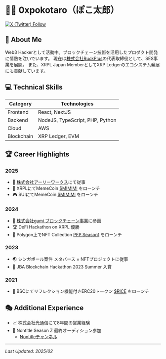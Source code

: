 # 👨‍💻 0xpokotaro（ぽこ太郎）

[![X (Twitter) Follow](https://img.shields.io/twitter/follow/0xpokotaro?style=social)](https://x.com/0xpokotaro)

## 🌟 About Me

Web3 Hackerとして活動中。ブロックチェーン技術を活用したプロダクト開発に情熱を注いでいます。
現在は[株式会社RuckPlus](https://www.ruckplus-tech.io/)の代表取締役として、SES事業を展開。
また、XRPL Japan MemberとしてXRP Ledgerのエコシステム発展にも貢献しています。

## 💻 Technical Skills

| Category | Technologies |
|----------|-------------|
| Frontend | React, NextJS |
| Backend | NodeJS, TypeScript, PHP, Python |
| Cloud | AWS |
| Blockchain | XRP Ledger, EVM |

## 🏆 Career Highlights

### 2025
- 🏢 [株式会社アーリーワークス](https://e-arly.works/ja)にて従事
- 🚀 XRPLにてMemeCoin [$MIMIMI](https://xmagnetic.org/amm/MIMIMI+rMTnMGHk7k7brMC3vUNn7uP9t7WtLEdZUw_XRP+XRP?network=mainnet) をローンチ
- 🎮 SUIにてMemeCoin [$MIMIMI](https://mimimi-meme.vercel.app/) をローンチ

### 2024
- 🏢 [株式会社gumi ブロックチェーン事業](https://gu3.co.jp/)に参画
- 🏆 DeFi Hackathon on XRPL 優勝
- 🎨 Polygon上でNFT Collection [PFP Season1](https://opensea.io/ja/collection/pfp-season1) をローンチ

### 2023
- 🌏 シンガポール案件 メタバース × NFTプロジェクトに従事
- 🏅 JBA Blockchain Hackathon 2023 Summer 入賞

### 2021
- 🚀 BSCにてリフレクション機能付きERC20トークン [$RICE](https://github.com/RiceCakeSwap/RiceCake) をローンチ

## 🎭 Additional Experience

- 📈 株式会社光通信にて8年間の営業経験
- 🎤 Nontitle Season Z 最終オーディション参加
  - [Nontitleチャンネル](https://www.youtube.com/@nontitle8964)

---
*Last Updated: 2025/02*

